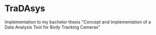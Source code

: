 # TraDAsys
Implementation to my bachelor thesis "Concept and Implementation of a Data Analysis Tool for Body Tracking Cameras"
